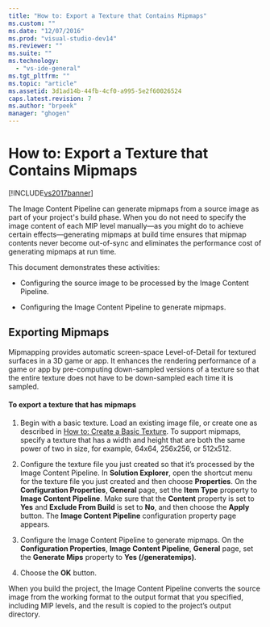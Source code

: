 ```yaml
---
title: "How to: Export a Texture that Contains Mipmaps"
ms.custom: ""
ms.date: "12/07/2016"
ms.prod: "visual-studio-dev14"
ms.reviewer: ""
ms.suite: ""
ms.technology: 
  - "vs-ide-general"
ms.tgt_pltfrm: ""
ms.topic: "article"
ms.assetid: 3d1ad14b-44fb-4cf0-a995-5e2f60026524
caps.latest.revision: 7
ms.author: "brpeek"
manager: "ghogen"
---
```

# How to: Export a Texture that Contains Mipmaps
[!INCLUDE[vs2017banner](../code-quality/includes/vs2017banner.md)]

The Image Content Pipeline can generate mipmaps from a source image as part of your project's build phase. When you do not need to specify the image content of each MIP level manually—as you might do to achieve certain effects—generating mipmaps at build time ensures that mipmap contents never become out-of-sync and eliminates the performance cost of generating mipmaps at run time.  
  
 This document demonstrates these activities:  
  
-   Configuring the source image to be processed by the Image Content Pipeline.  
  
-   Configuring the Image Content Pipeline to generate mipmaps.  
  
## Exporting Mipmaps  
 Mipmapping provides automatic screen-space Level-of-Detail for textured surfaces in a 3D game or app. It enhances the rendering performance of a game or app by pre-computing down-sampled versions of a texture so that the entire texture does not have to be down-sampled each time it is sampled.  
  
#### To export a texture that has mipmaps  
  
1.  Begin with a basic texture. Load an existing image file, or create one as described in [How to: Create a Basic Texture](../designers/how-to--create-a-basic-texture.md). To support mipmaps, specify a texture that has a width and height that are both the same power of two in size, for example, 64x64, 256x256, or 512x512.  
  
2.  Configure the texture file you just created so that it’s processed by the Image Content Pipeline. In **Solution Explorer**, open the shortcut menu for the texture file you just created and then choose **Properties**. On the **Configuration Properties**, **General** page, set the **Item Type** property to **Image Content Pipeline**. Make sure that the **Content** property is set to **Yes** and **Exclude From Build** is set to **No**, and then choose the **Apply** button. The **Image Content Pipeline** configuration property page appears.  
  
3.  Configure the Image Content Pipeline to generate mipmaps. On the **Configuration Properties**, **Image Content Pipeline**, **General** page, set the **Generate Mips** property to **Yes (/generatemips)**.  
  
4.  Choose the **OK** button.  
  
 When you build the project, the Image Content Pipeline converts the source image from the working format to the output format that you specified, including MIP levels, and the result is copied to the project’s output directory.